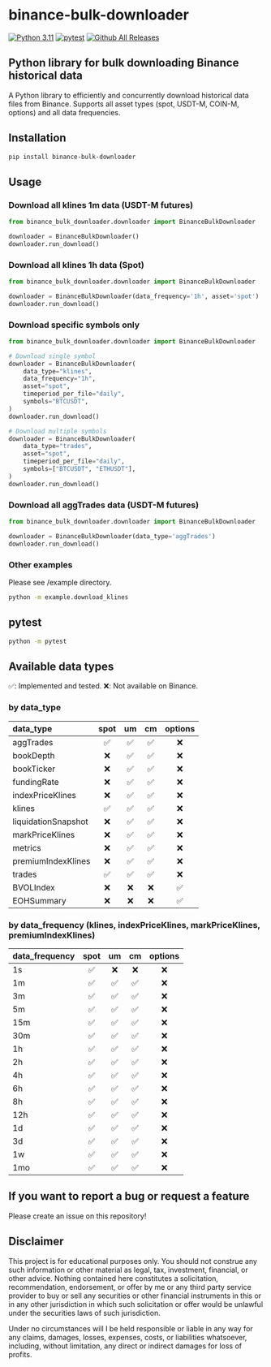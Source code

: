 # binance-bulk-downloader

[![Python 3.11](https://img.shields.io/badge/python-3.11-blue.svg)](https://www.python.org/downloads/release/python-3110//)
[![pytest](https://github.com/aoki-h-jp/binance-bulk-downloader/actions/workflows/pytest.yaml/badge.svg)](https://github.com/aoki-h-jp/binance-bulk-downloader/actions/workflows/pytest.yaml)
[![Github All Releases](https://img.shields.io/github/downloads/aoki-h-jp/binance-liquidation-feeder/total.svg)]()

## Python library for bulk downloading Binance historical data

A Python library to efficiently and concurrently download historical data files from Binance. Supports all asset types (spot, USDT-M, COIN-M, options) and all data frequencies.

## Installation

```bash
pip install binance-bulk-downloader
```

## Usage

### Download all klines 1m data (USDT-M futures)

```python
from binance_bulk_downloader.downloader import BinanceBulkDownloader

downloader = BinanceBulkDownloader()
downloader.run_download()
```

### Download all klines 1h data (Spot)

```python
from binance_bulk_downloader.downloader import BinanceBulkDownloader

downloader = BinanceBulkDownloader(data_frequency='1h', asset='spot')
downloader.run_download()
```

### Download specific symbols only

```python
from binance_bulk_downloader.downloader import BinanceBulkDownloader

# Download single symbol
downloader = BinanceBulkDownloader(
    data_type="klines",
    data_frequency="1h",
    asset="spot",
    timeperiod_per_file="daily",
    symbols="BTCUSDT",
)
downloader.run_download()

# Download multiple symbols
downloader = BinanceBulkDownloader(
    data_type="trades",
    asset="spot",
    timeperiod_per_file="daily",
    symbols=["BTCUSDT", "ETHUSDT"],
)
downloader.run_download()
```

### Download all aggTrades data (USDT-M futures)

```python
from binance_bulk_downloader.downloader import BinanceBulkDownloader

downloader = BinanceBulkDownloader(data_type='aggTrades')
downloader.run_download()
```

### Other examples

Please see /example directory.

```bash
python -m example.download_klines
```

## pytest

```bash
python -m pytest
```

## Available data types

✅: Implemented and tested. ❌: Not available on Binance.

### by data_type

| data_type           | spot | um   | cm   | options |
| :------------------ | :--: | :--: | :--: | :-----: |
| aggTrades           | ✅   | ✅   | ✅ | ❌      |
| bookDepth           | ❌   | ✅   | ✅ | ❌      |
| bookTicker          | ❌   | ✅   | ✅ | ❌      |
| fundingRate         | ❌   | ✅   | ✅ | ❌      |
| indexPriceKlines    | ❌   | ✅   | ✅ | ❌      |
| klines              | ✅   | ✅   | ✅ | ❌      |
| liquidationSnapshot | ❌   | ✅   | ✅ | ❌      |
| markPriceKlines     | ❌   | ✅   | ✅ | ❌      |
| metrics             | ❌   | ✅   | ✅ | ❌      |
| premiumIndexKlines  | ❌   | ✅   | ✅ | ❌      |
| trades              | ✅   | ✅   | ✅ | ❌      |
| BVOLIndex           | ❌   | ❌   | ❌ | ✅      |
| EOHSummary          | ❌   | ❌   | ❌ | ✅      |

### by data_frequency (klines, indexPriceKlines, markPriceKlines, premiumIndexKlines)

| data_frequency | spot | um   | cm   | options |
| :------------- | :--: | :--: | :--: | :-----: |
| 1s             | ✅   | ❌   | ❌ | ❌      |
| 1m             | ✅   | ✅   | ✅ | ❌      |
| 3m             | ✅   | ✅   | ✅ | ❌      |
| 5m             | ✅   | ✅   | ✅ | ❌      |
| 15m            | ✅   | ✅   | ✅ | ❌      |
| 30m            | ✅   | ✅   | ✅ | ❌      |
| 1h             | ✅   | ✅   | ✅ | ❌      |
| 2h             | ✅   | ✅   | ✅ | ❌      |
| 4h             | ✅   | ✅   | ✅ | ❌      |
| 6h             | ✅   | ✅   | ✅ | ❌      |
| 8h             | ✅   | ✅   | ✅ | ❌      |
| 12h            | ✅   | ✅   | ✅ | ❌      |
| 1d             | ✅   | ✅   | ✅ | ❌      |
| 3d             | ✅   | ✅   | ✅ | ❌      |
| 1w             | ✅   | ✅   | ✅ | ❌      |
| 1mo            | ✅   | ✅   | ✅ | ❌      |

## If you want to report a bug or request a feature

Please create an issue on this repository!

## Disclaimer

This project is for educational purposes only. You should not construe any such information or other material as legal,
tax, investment, financial, or other advice. Nothing contained here constitutes a solicitation, recommendation,
endorsement, or offer by me or any third party service provider to buy or sell any securities or other financial
instruments in this or in any other jurisdiction in which such solicitation or offer would be unlawful under the
securities laws of such jurisdiction.

Under no circumstances will I be held responsible or liable in any way for any claims, damages, losses, expenses, costs,
or liabilities whatsoever, including, without limitation, any direct or indirect damages for loss of profits.
